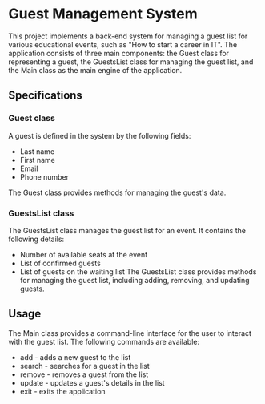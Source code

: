 # Guest Management System

This project implements a back-end system for managing a guest list for various educational events, such as "How to start a career in IT". The application consists of three main components: the Guest class for representing a guest, the GuestsList class for managing the guest list, and the Main class as the main engine of the application.

## Specifications

### Guest class
A guest is defined in the system by the following fields:

- Last name
- First name
- Email
- Phone number

The Guest class provides methods for managing the guest's data.

### GuestsList class
The GuestsList class manages the guest list for an event. It contains the following details:

- Number of available seats at the event
- List of confirmed guests
- List of guests on the waiting list
The GuestsList class provides methods for managing the guest list, including adding, removing, and updating guests.

## Usage
The Main class provides a command-line interface for the user to interact with the guest list. The following commands are available:

- add - adds a new guest to the list
- search - searches for a guest in the list
- remove - removes a guest from the list
- update - updates a guest's details in the list
- exit - exits the application
